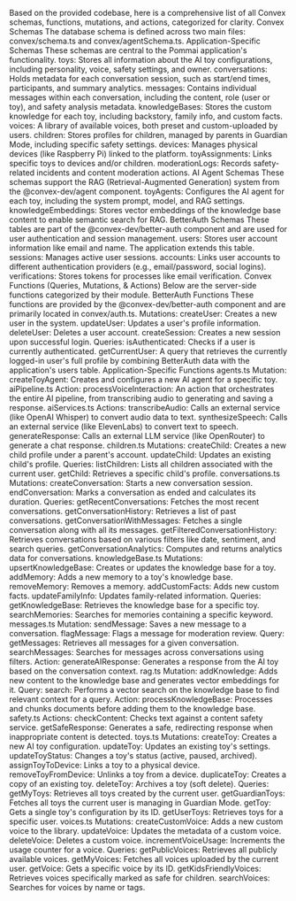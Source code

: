 Based on the provided codebase, here is a comprehensive list of all Convex schemas, functions, mutations, and actions, categorized for clarity.
Convex Schemas
The database schema is defined across two main files: convex/schema.ts and convex/agentSchema.ts.
Application-Specific Schemas
These schemas are central to the Pommai application's functionality.
toys: Stores all information about the AI toy configurations, including personality, voice, safety settings, and owner.
conversations: Holds metadata for each conversation session, such as start/end times, participants, and summary analytics.
messages: Contains individual messages within each conversation, including the content, role (user or toy), and safety analysis metadata.
knowledgeBases: Stores the custom knowledge for each toy, including backstory, family info, and custom facts.
voices: A library of available voices, both preset and custom-uploaded by users.
children: Stores profiles for children, managed by parents in Guardian Mode, including specific safety settings.
devices: Manages physical devices (like Raspberry Pi) linked to the platform.
toyAssignments: Links specific toys to devices and/or children.
moderationLogs: Records safety-related incidents and content moderation actions.
AI Agent Schemas
These schemas support the RAG (Retrieval-Augmented Generation) system from the @convex-dev/agent component.
toyAgents: Configures the AI agent for each toy, including the system prompt, model, and RAG settings.
knowledgeEmbeddings: Stores vector embeddings of the knowledge base content to enable semantic search for RAG.
BetterAuth Schemas
These tables are part of the @convex-dev/better-auth component and are used for user authentication and session management.
users: Stores user account information like email and name. The application extends this table.
sessions: Manages active user sessions.
accounts: Links user accounts to different authentication providers (e.g., email/password, social logins).
verifications: Stores tokens for processes like email verification.
Convex Functions (Queries, Mutations, & Actions)
Below are the server-side functions categorized by their module.
BetterAuth Functions
These functions are provided by the @convex-dev/better-auth component and are primarily located in convex/auth.ts.
Mutations:
createUser: Creates a new user in the system.
updateUser: Updates a user's profile information.
deleteUser: Deletes a user account.
createSession: Creates a new session upon successful login.
Queries:
isAuthenticated: Checks if a user is currently authenticated.
getCurrentUser: A query that retrieves the currently logged-in user's full profile by combining BetterAuth data with the application's users table.
Application-Specific Functions
agents.ts
Mutation:
createToyAgent: Creates and configures a new AI agent for a specific toy.
aiPipeline.ts
Action:
processVoiceInteraction: An action that orchestrates the entire AI pipeline, from transcribing audio to generating and saving a response.
aiServices.ts
Actions:
transcribeAudio: Calls an external service (like OpenAI Whisper) to convert audio data to text.
synthesizeSpeech: Calls an external service (like ElevenLabs) to convert text to speech.
generateResponse: Calls an external LLM service (like OpenRouter) to generate a chat response.
children.ts
Mutations:
createChild: Creates a new child profile under a parent's account.
updateChild: Updates an existing child's profile.
Queries:
listChildren: Lists all children associated with the current user.
getChild: Retrieves a specific child's profile.
conversations.ts
Mutations:
createConversation: Starts a new conversation session.
endConversation: Marks a conversation as ended and calculates its duration.
Queries:
getRecentConversations: Fetches the most recent conversations.
getConversationHistory: Retrieves a list of past conversations.
getConversationWithMessages: Fetches a single conversation along with all its messages.
getFilteredConversationHistory: Retrieves conversations based on various filters like date, sentiment, and search queries.
getConversationAnalytics: Computes and returns analytics data for conversations.
knowledgeBase.ts
Mutations:
upsertKnowledgeBase: Creates or updates the knowledge base for a toy.
addMemory: Adds a new memory to a toy's knowledge base.
removeMemory: Removes a memory.
addCustomFacts: Adds new custom facts.
updateFamilyInfo: Updates family-related information.
Queries:
getKnowledgeBase: Retrieves the knowledge base for a specific toy.
searchMemories: Searches for memories containing a specific keyword.
messages.ts
Mutation:
sendMessage: Saves a new message to a conversation.
flagMessage: Flags a message for moderation review.
Query:
getMessages: Retrieves all messages for a given conversation.
searchMessages: Searches for messages across conversations using filters.
Action:
generateAIResponse: Generates a response from the AI toy based on the conversation context.
rag.ts
Mutation:
addKnowledge: Adds new content to the knowledge base and generates vector embeddings for it.
Query:
search: Performs a vector search on the knowledge base to find relevant context for a query.
Action:
processKnowledgeBase: Processes and chunks documents before adding them to the knowledge base.
safety.ts
Actions:
checkContent: Checks text against a content safety service.
getSafeResponse: Generates a safe, redirecting response when inappropriate content is detected.
toys.ts
Mutations:
createToy: Creates a new AI toy configuration.
updateToy: Updates an existing toy's settings.
updateToyStatus: Changes a toy's status (active, paused, archived).
assignToyToDevice: Links a toy to a physical device.
removeToyFromDevice: Unlinks a toy from a device.
duplicateToy: Creates a copy of an existing toy.
deleteToy: Archives a toy (soft delete).
Queries:
getMyToys: Retrieves all toys created by the current user.
getGuardianToys: Fetches all toys the current user is managing in Guardian Mode.
getToy: Gets a single toy's configuration by its ID.
getUserToys: Retrieves toys for a specific user.
voices.ts
Mutations:
createCustomVoice: Adds a new custom voice to the library.
updateVoice: Updates the metadata of a custom voice.
deleteVoice: Deletes a custom voice.
incrementVoiceUsage: Increments the usage counter for a voice.
Queries:
getPublicVoices: Retrieves all publicly available voices.
getMyVoices: Fetches all voices uploaded by the current user.
getVoice: Gets a specific voice by its ID.
getKidsFriendlyVoices: Retrieves voices specifically marked as safe for children.
searchVoices: Searches for voices by name or tags.